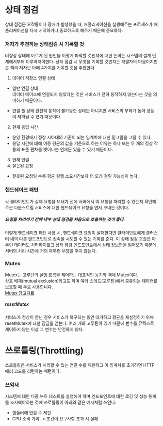 # 상태 점검
상태 점검은 오작동이나 장애가 발생했을 때, 애플리케이션을 실행해주는 프로세스가 애플리케이션을 다시 시작하거나 종료하도록 해주기 때문에 중요하다.

### 저자가 추천하는 상태점검 시 기록할 것
비정상 상태에 이르게 된 원인을 어떻게 파악할 것인지에 대한 논의는 시스템의 설계 단계에서부터 이루어져야한다. 상태 점검 시 무엇을 기록할 것인지는 개발자의 마음이지만 본 책의 저자는 아래 4가지를 기록할 것을 추천한다.

1. 데이터 저장소 연결 상태
  - 일반 연결 상태  
    데이터 베이스에 연결되지 않았다는 것은 서비스가 전혀 동작하지 않는다는 것을 의미하기 때문이다.

  - 연결 풀 상태
    완전히 동작이 불가능한 상태는 아니지만 서비스의 부하가 높아 성능이 저하될 수 있기 때문이다.
2. 현재 응답 시간
  - 운영 환경에서 정상 사아태의 기준이 되는 임계치에 대한 밑그림을 그릴 수 있다.
  - 응답 시간에 대해 이동 평균의 값을 기준으로 하는 이유는 하나 또는 두 개의 정상 작동의 표준 편차를 벗어나는 언제든 있을 수 있기 때문이다.  
3. 현재 연결
4. 잘못된 요청
  - 잘못된 요청일 수록 평균 실행 소요시간보다 더 오래 걸릴 가능성이 높다.

### 핸드쉐이크 패턴
각 클라이언트가 실제 요청을 보내기 전에 서버에서 이 요청을 처리할 수 있는지 확인해주는 다운스트림 서비스에 대한 핸드쉐이크 요청을 먼저 보내는 것이다.  
##### 요청을 처리하기 전에 내부 상태 점검을 처음으로 호출하는 것이 좋다.
이렇게 핸드쉐이크 패턴 사용 시, 핸드쉐이크 요청이 실패한다면 클라이언트에게 클러스터 내의 다른 엔드포인트로 접속을 시도할 수 있는 기회를 준다. 이 상태 점검 호출은 아무런 데이터도 처리하지않고 상태 점검 엔드포인트에서 상태 정보만을 읽어오기 때문에, 서버의 처리 시간에 거의 아무런 부담을 주지 않는다.

### Mutex
Mutex는 고루틴의 실행 흐름을 제어하는 대표적인 동기화 객체 Mutex이다.    
상호 배제(mutual exclusion)라고도 하며 여러 스레드(고루틴)에서 공유되는 데이터를 보호할 때 주로 사용합니다.  
[Mutex 참고자료](https://gobyexample.com/mutexes)
##### resetMutex
서비스가 정상이 안닌 경우 서비스가 복구되는 동안 대기하고 평균을 재설정하기 위해 resetMutex에 대한 잠금을 얻는다. 여러 개의 고루틴이 있기 때문에 변수를 뮤텍스로 제어하지 않는 이상 그 변수는 안전하지 않다.

# 쓰로틀링(Throttling)
쓰로틀링은 서비스가 처리할 수 있는 연결 수를 제한하고 이 임계치를 초과하면 HTTP 에러 코드를 리턴하는 패턴이다.
### 쓰임새
시스템에 대한 다중 부하 테스트를 실행해야 하며 엔드포인트에 대한 로깅 및 성능 통계를 조사해야하는 것에 쓰로틀링이 아래와 같은 예시처럼 쓰인다.  
- 핸들러에 연결 수 제한
- CPU 소비 기록  -> 조건이 요구사항 초과 시 실패
